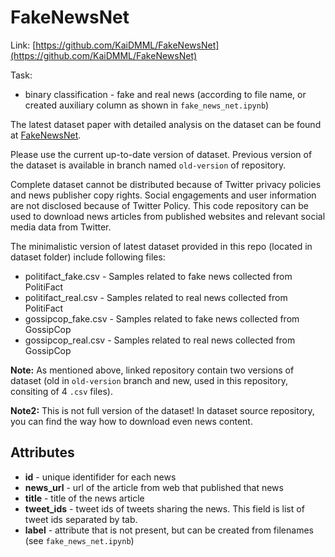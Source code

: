 # FakeNewsNet

Link: [https://github.com/KaiDMML/FakeNewsNet](https://github.com/KaiDMML/FakeNewsNet)

Task:
* binary classification - fake and real news (according to file name, or created auxiliary column as shown in `fake_news_net.ipynb`)


The latest dataset paper with detailed analysis on the dataset can be found at [FakeNewsNet](https://arxiv.org/abs/1809.01286).

Please use the current up-to-date version of dataset. Previous version of the dataset is available in branch named `old-version` of repository.

Complete dataset cannot be distributed because of Twitter privacy policies and news publisher copy rights. Social engagements and user information are not disclosed because of Twitter Policy. This code repository can be used to download news articles from published websites and relevant social media data from Twitter.

The minimalistic version of latest dataset provided in this repo (located in dataset folder) include following files:

* politifact_fake.csv - Samples related to fake news collected from PolitiFact
* politifact_real.csv - Samples related to real news collected from PolitiFact
* gossipcop_fake.csv - Samples related to fake news collected from GossipCop
* gossipcop_real.csv - Samples related to real news collected from GossipCop

**Note:** As mentioned above, linked repository contain two versions of dataset (old in `old-version` branch and new, used in this repository, consiting of 4 `.csv` files).

**Note2:** This is not full version of the dataset! In dataset source repository, you can find the way how to download even news content.


## Attributes

* **id** - unique identifider for each news
* **news_url** - url of the article from web that published that news
* **title** - title of the news article
* **tweet_ids** - tweet ids of tweets sharing the news. This field is list of tweet ids separated by tab.
* **label** - attribute that is not present, but can be created from filenames (see `fake_news_net.ipynb`)